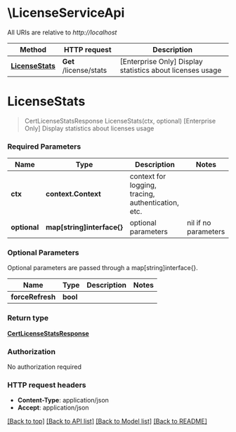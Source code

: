 # \LicenseServiceApi

All URIs are relative to *http://localhost*

Method | HTTP request | Description
------------- | ------------- | -------------
[**LicenseStats**](LicenseServiceApi.md#LicenseStats) | **Get** /license/stats | [Enterprise Only] Display statistics about licenses usage


# **LicenseStats**
> CertLicenseStatsResponse LicenseStats(ctx, optional)
[Enterprise Only] Display statistics about licenses usage

### Required Parameters

Name | Type | Description  | Notes
------------- | ------------- | ------------- | -------------
 **ctx** | **context.Context** | context for logging, tracing, authentication, etc.
 **optional** | **map[string]interface{}** | optional parameters | nil if no parameters

### Optional Parameters
Optional parameters are passed through a map[string]interface{}.

Name | Type | Description  | Notes
------------- | ------------- | ------------- | -------------
 **forceRefresh** | **bool**|  | 

### Return type

[**CertLicenseStatsResponse**](certLicenseStatsResponse.md)

### Authorization

No authorization required

### HTTP request headers

 - **Content-Type**: application/json
 - **Accept**: application/json

[[Back to top]](#) [[Back to API list]](../../README.md#documentation-for-api-endpoints) [[Back to Model list]](../../README.md#documentation-for-models) [[Back to README]](../../README.md)

